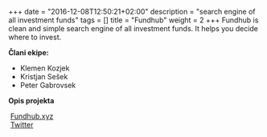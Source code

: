 +++
date = "2016-12-08T12:50:21+02:00"
description = "search engine of all investment funds"
tags = []
title = "Fundhub"
weight = 2
+++
Fundhub is clean and simple search engine of all investment funds.
It helps you decide where to invest.
<!--more-->

**Člani ekipe:**

- Klemen Kozjek
- Kristjan Sešek
- Peter Gabrovsek

**Opis projekta**


<i class="fa fa-home fa-fw">&nbsp;</i>[Fundhub.xyz](https://fundhub.xyz/)  
<i class="fa fa-twitter fa-fw">&nbsp;</i>[Twitter](https://twitter.com/fundhubXYZ)